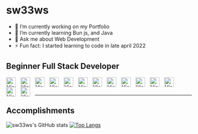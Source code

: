 # sw33ws

- 🔭 I’m currently working on my Portfolio
- 🌱 I’m currently learning Bun js, and Java
- 💬 Ask me about Web Development
- ⚡ Fun fact: I started learning to code in late april 2022


## Beginner Full Stack Developer

<img align="left" alt="Visual Studio Code" width="26px" src="https://cdn.jsdelivr.net/gh/devicons/devicon/icons/html5/html5-original-wordmark.svg" style="padding-right:10px;" />

<img align="left" alt="Visual Studio Code" width="26px" src="https://cdn.jsdelivr.net/gh/devicons/devicon/icons/css3/css3-original-wordmark.svg" style="padding-right:10px;" />

<img align="left" alt="Visual Studio Code" width="26px" src="https://cdn.iconscout.com/icon/free/png-512/javascript-2038874-1720087.png?f=avif&w=256" style="padding-right:10px;" />

<img align="left" alt="Visual Studio Code" width="26px" src="https://cdn.jsdelivr.net/gh/devicons/devicon/icons/express/express-original.svg" style="padding-right:10px;" />

<img align="left" alt="Visual Studio Code" width="26px" src="https://cdn.jsdelivr.net/gh/devicons/devicon/icons/nodejs/nodejs-original.svg" style="padding-right:10px;" />

<img align="left" alt="Visual Studio Code" width="26px" src="https://cdn.jsdelivr.net/gh/devicons/devicon/icons/mongodb/mongodb-original-wordmark.svg" style="padding-right:10px;" />

<img align="left" alt="Visual Studio Code" width="26px" src="https://cdn.jsdelivr.net/gh/devicons/devicon/icons/mysql/mysql-original-wordmark.svg" style="padding-right:10px;" />

<img align="left" alt="Visual Studio Code" width="26px" src="https://cdn.jsdelivr.net/gh/devicons/devicon/icons/graphql/graphql-plain-wordmark.svg" style="padding-right:10px;" />

<img align="left" alt="Visual Studio Code" width="26px" src="https://cdn.jsdelivr.net/gh/devicons/devicon/icons/react/react-original-wordmark.svg" style="padding-right:10px;" />

<img align="left" alt="Visual Studio Code" width="26px" src="https://cdn.jsdelivr.net/gh/devicons/devicon/icons/docker/docker-original-wordmark.svg" style="padding-right:10px;" />

<img align="left" alt="Visual Studio Code" width="26px" src="https://cdn.jsdelivr.net/gh/devicons/devicon/icons/python/python-original-wordmark.svg" style="padding-right:10px;" />

<img align="left" alt="Visual Studio Code" width="26px" src="https://cdn.jsdelivr.net/gh/devicons/devicon/icons/bootstrap/bootstrap-original.svg" style="padding-right:10px;" />

<img align="left" alt="Visual Studio Code" width="26px" src="https://cdn.jsdelivr.net/gh/devicons/devicon/icons/jquery/jquery-original.svg" style="padding-right:10px;" />

<img align="left" alt="Visual Studio Code" width="26px" src="https://cdn.jsdelivr.net/gh/devicons/devicon/icons/tailwindcss/tailwindcss-original-wordmark.svg" style="padding-right:10px;" />


<br />
<br />

---

## Accomplishments

<!-- 
go here for a guide on how to add stats https://github.com/anuraghazra/github-readme-stats
-->

![sw33ws's GitHub stats](https://github-readme-stats.vercel.app/api?username=sw33ws&show_icons=true&theme=transparent)
[![Top Langs](https://github-readme-stats.vercel.app/api/top-langs/?username=sw33ws&layout=compact)](https://github.com/anuraghazra/github-readme-stats)
